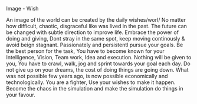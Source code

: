 Image - Wish

An image of the world can be created by the daily wishes/worl/
No matter how difficult, chaotic, disgraceful like was lived in the past.
The future can be changed with subtle direction to improve life.
Embrace the power of doing and giving,
Dont stray in the same spot,
keep moving continously & avoid beign stagnant.
Passionately and persistentl pursue your goals.
Be the best person for the task,
You have to become known for your Intelligence, Vision, Team work, Idea and execution.
Nothing will be given to you, You have to crawl, walk, jog and sprint towards your goal each day.
Do not give up on your dreams, the cost of doing things are going down.
What was not possible few years ago, is now possible economically and technologically.
You are a fighter,
Use your wishes to make it happen.
Become the chaos in the simulation and make the simulation do things in your favour.